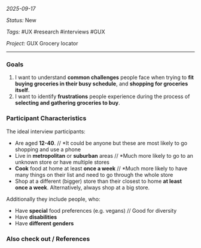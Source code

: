 *2025-09-17*

*Status:* New

*Tags:* #UX #research #interviews #GUX

*Project:* GUX Grocery locator 

<hr>

### Goals

1. I want to understand **common challenges** people face when trying to **fit buying groceries in their busy schedule**, and **shopping for groceries itself**.
2. I want to identify **frustrations** people experience during the process of **selecting and gathering groceries to buy**.

### Participant Characteristics

The ideal interview participants:
- Are aged **12-40**. // *It could be anyone but these are most likely to go shopping and use a phone
- Live in **metropolitan** or **suburban** areas // *Much more likely to go to an unknown store or have multiple stores
- **Cook** food at home at least **once a week** // *Much more likely to have many things on their list and need to go through the whole store
- Shop at a different (bigger) store than their closest to home **at least once a week**. Alternatively, always shop at a big store.

Additionally they include people, who:
- Have **special** food preferences (e.g. vegans) // Good for diversity
- Have **disabilities**
- Have **different genders**
### Also check out / References